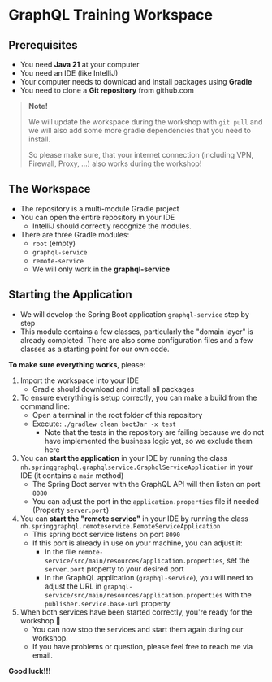 # GraphQL Training Workspace

## Prerequisites

* You need **Java 21** at your computer
* You need an IDE (like IntelliJ)
* Your computer needs to download and install packages using **Gradle**
* You need to clone a **Git repository** from github.com

> **Note!**
>
> We will update the workspace during the workshop with `git pull` and we will also add some more gradle dependencies that you need to install.
>
> So please make sure, that your internet connection (including VPN, Firewall, Proxy, ...) also works during the workshop!


## The Workspace

- The repository is a multi-module Gradle project
- You can open the entire repository in your IDE
  - IntelliJ should correctly recognize the modules.
- There are three Gradle modules:
  - `root` (empty)
  - `graphql-service`
  - `remote-service`
  - We will only work in the **graphql-service**

## Starting the Application

- We will develop the Spring Boot application `graphql-service` step by step
- This module contains a few classes, particularly the "domain layer" is already completed. There are also some configuration files and a few classes as a starting point for our own code.

**To make sure everything works**, please:

1. Import the workspace into your IDE
	- Gradle should download and install all packages
2. To ensure everything is setup correctly, you can make a build from the command line:
    - Open a terminal in the root folder of this repository
    - Execute: `./gradlew clean bootJar -x test`
       - Note that the tests in the repository are failing because we do not have implemented the business logic yet, so we exclude them here
3. You can **start the application** in your IDE by running the class `nh.springgraphql.graphqlservice.GraphqlServiceApplication` in your IDE (it contains a `main` method)
	- The Spring Boot server with the GraphQL API will then listen on port `8080`
  	- You can adjust the port in the `application.properties` file if needed (Property `server.port`)
4. You can **start the "remote service"** in your IDE by running the class `nh.springgraphql.remoteservice.RemoteServiceApplication`
    - This spring boot service listens on port `8090`
    - If this port is already in use on your machine, you can adjust it:
      - In the file `remote-service/src/main/resources/application.properties`, set the `server.port` property to your desired port
      - In the GraphQL application (`graphql-service`), you will need to adjust the URL in `graphql-service/src/main/resources/application.properties` with the `publisher.service.base-url` property
5. When both services have been started correctly, you're ready for the workshop 🥳
    - You can now stop the services and start them again during our workshop.
    - If you have problems or question, please feel free to reach me via email.

**Good luck!!!**